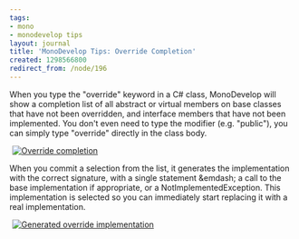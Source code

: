 ```yaml
---
tags:
- mono
- monodevelop tips
layout: journal
title: 'MonoDevelop Tips: Override Completion'
created: 1298566800
redirect_from: /node/196
---
```

When you type the "override" keyword in a C# class, MonoDevelop will show a completion list of all abstract or virtual members on base classes that have not been overridden, and interface members that have not been implemented. You don't even need to type the modifier (e.g. "public"), you can simply type "override" directly in the class body.<!--break-->

<a href="http://mjhutchinson.com/files/images/md-tips/override-completion.png" rel="lightbox[md_tips_override]" title="Override completion"><img src="http://mjhutchinson.com/files/images/md-tips/t/override-completion.png" alt="Override completion" style="max-width:98%; display:block;margin-left:auto;margin-right:auto;" /></a>

When you commit a selection from the list, it generates the implementation with the correct signature, with a single statement &emdash; a call to the base implementation if appropriate, or a NotImplementedException. This implementation is selected so you can immediately start replacing it with a real implementation.

<a href="http://mjhutchinson.com/files/images/md-tips/override-completed.png" rel="lightbox[md_tips_override]" title="Generated override implementation"><img src="http://mjhutchinson.com/files/images/md-tips/t/override-completed.png" alt="Generated override implementation" style="max-width:98%; display:block;margin-left:auto;margin-right:auto;" /></a>
